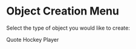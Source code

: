 # Object Creation Menu

<div>

Select the type of object you would like to create:

Quote Hockey Player

</div>
